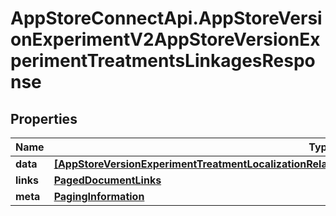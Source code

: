 # AppStoreConnectApi.AppStoreVersionExperimentV2AppStoreVersionExperimentTreatmentsLinkagesResponse

## Properties

Name | Type | Description | Notes
------------ | ------------- | ------------- | -------------
**data** | [**[AppStoreVersionExperimentTreatmentLocalizationRelationshipsAppStoreVersionExperimentTreatmentData]**](AppStoreVersionExperimentTreatmentLocalizationRelationshipsAppStoreVersionExperimentTreatmentData.md) |  | 
**links** | [**PagedDocumentLinks**](PagedDocumentLinks.md) |  | 
**meta** | [**PagingInformation**](PagingInformation.md) |  | [optional] 


